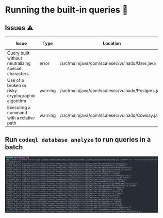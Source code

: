 # Running the built-in queries 🧰

## Issues ⚠️

| Issue                                               | Type    | Location                                          | Line Number    |
| --------------------------------------------------- | ------- | ------------------------------------------------- | -------------- |
| Query built without neutralizing special characters | error   | /src/main/java/com/scalesec/vulnado/User.java     | 49, 40, 49, 44 |
| Use of a broken or risky cryptographic algorithm    | warning | /src/main/java/com/scalesec/vulnado/Postgres.java | 67, 32, 67, 63 |
| Executing a command with a relative path            | warning | /src/main/java/com/scalesec/vulnado/Cowsay.java   | 11, 28, 11, 33 |

## Run `codeql database analyze` to run queries in a batch

![](assets/08.png)

